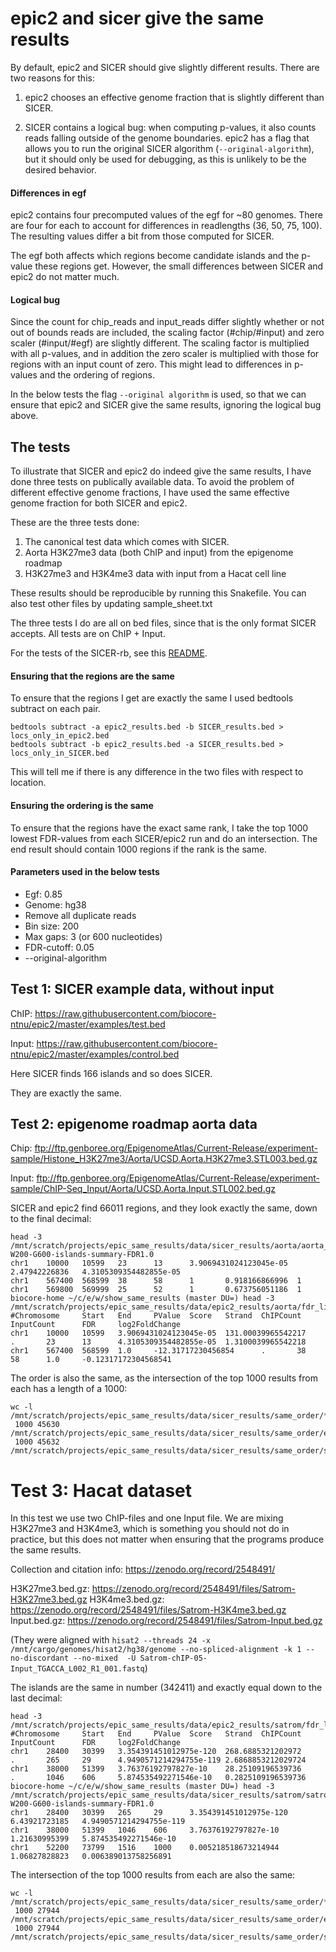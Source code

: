 # epic2 and sicer give the same results

By default, epic2 and SICER should give slightly different results. There are
two reasons for this:

1. epic2 chooses an effective genome fraction that is slightly different than SICER.

2. SICER contains a logical bug: when computing p-values, it also counts reads
falling outside of the genome boundaries. epic2 has a flag that allows you to
run the original SICER algorithm (`--original-algorithm`), but it should only
be used for debugging, as this is unlikely to be the desired behavior.

#### Differences in egf

epic2 contains four precomputed values of the egf for ~80 genomes. There are
four for each to account for differences in readlengths (36, 50, 75, 100). The
resulting values differ a bit from those computed for SICER.

The egf both affects which regions become candidate islands and the p-value
these regions get. However, the small differences between SICER and epic2 do not
matter much.

#### Logical bug

Since the count for chip_reads and input_reads differ slightly whether or not
out of bounds reads are included, the scaling factor (#chip/#input) and zero
scaler (#input/#egf) are slightly different. The scaling factor is multiplied
with all p-values, and in addition the zero scaler is multiplied with those for
regions with an input count of zero. This might lead to differences in p-values
and the ordering of regions.

In the below tests the flag `--original algorithm` is used, so that we can
ensure that epic2 and SICER give the same results, ignoring the logical bug
above.

## The tests

To illustrate that SICER and epic2 do indeed give the same results, I have done
three tests on publically available data. To avoid the problem of different
effective genome fractions, I have used the same effective genome fraction for
both SICER and epic2.

These are the three tests done:

1. The canonical test data which comes with SICER.
2. Aorta H3K27me3 data (both ChIP and input) from the epigenome roadmap
3. H3K27me3 and H3K4me3 data with input from a Hacat cell line

These results should be reproducible by running this Snakefile. You can also
test other files by updating sample_sheet.txt

The three tests I do are all on bed files, since that is the only format SICER
accepts. All tests are on ChIP + Input.

For the tests of the SICER-rb, see this [README](show_same_result_df.md).

#### Ensuring that the regions are the same

To ensure that the regions I get are exactly the same I used bedtools subtract on each pair.

```
bedtools subtract -a epic2_results.bed -b SICER_results.bed > locs_only_in_epic2.bed
bedtools subtract -b epic2_results.bed -a SICER_results.bed > locs_only_in_SICER.bed
```

This will tell me if there is any difference in the two files with respect to location.

#### Ensuring the ordering is the same

To ensure that the regions have the exact same rank, I take the top 1000 lowest
FDR-values from each SICER/epic2 run and do an intersection. The end result
should contain 1000 regions if the rank is the same.

#### Parameters used in the below tests

* Egf: 0.85
* Genome: hg38
* Remove all duplicate reads
* Bin size: 200
* Max gaps: 3 (or 600 nucleotides)
* FDR-cutoff: 0.05
* --original-algorithm

## Test 1: SICER example data, without input

ChIP: https://raw.githubusercontent.com/biocore-ntnu/epic2/master/examples/test.bed

Input: https://raw.githubusercontent.com/biocore-ntnu/epic2/master/examples/control.bed

Here SICER finds 166 islands and so does SICER.

They are exactly the same.

## Test 2: epigenome roadmap aorta data

Chip: ftp://ftp.genboree.org/EpigenomeAtlas/Current-Release/experiment-sample/Histone_H3K27me3/Aorta/UCSD.Aorta.H3K27me3.STL003.bed.gz

Input: ftp://ftp.genboree.org/EpigenomeAtlas/Current-Release/experiment-sample/ChIP-Seq_Input/Aorta/UCSD.Aorta.Input.STL002.bed.gz

SICER and epic2 find 66011 regions, and they look exactly the same, down to the final decimal:

```
head -3 /mnt/scratch/projects/epic_same_results/data/sicer_results/aorta/aorta_chip-W200-G600-islands-summary-FDR1.0
chr1    10000   10599   23      13      3.9069431024123045e-05  2.47942226836   4.3105309354482855e-05
chr1    567400  568599  38      58      1       0.918166866996  1
chr1    569800  569999  25      52      1       0.673756051186  1
biocore-home ~/c/e/w/show_same_results (master DU=) head -3 /mnt/scratch/projects/epic_same_results/data/epic2_results/aorta/fdr_list.csv
#Chromosome     Start   End     PValue  Score   Strand  ChIPCount       InputCount      FDR     log2FoldChange
chr1    10000   10599   3.9069431024123045e-05  131.00039965542217      .       23      13      4.3105309354482855e-05  1.3100039965542218
chr1    567400  568599  1.0     -12.31717230456854      .       38      58      1.0     -0.12317172304568541
```

The order is also the same, as the intersection of the top 1000 results from each has a length of a 1000:

```
wc -l /mnt/scratch/projects/epic_same_results/data/sicer_results/same_order/*_aorta_significant.bed
 1000 45630 /mnt/scratch/projects/epic_same_results/data/sicer_results/same_order/epic2_aorta_significant.bed
 1000 45632 /mnt/scratch/projects/epic_same_results/data/sicer_results/same_order/sicer_aorta_significant.bed
```

# Test 3: Hacat dataset

In this test we use two ChIP-files and one Input file. We are mixing H3K27me3
and H3K4me3, which is something you should not do in practice, but this does not
matter when ensuring that the programs produce the same results.

Collection and citation info: https://zenodo.org/record/2548491/

H3K27me3.bed.gz: https://zenodo.org/record/2548491/files/Satrom-H3K27me3.bed.gz
H3K4me3.bed.gz: https://zenodo.org/record/2548491/files/Satrom-H3K4me3.bed.gz
Input.bed.gz: https://zenodo.org/record/2548491/files/Satrom-Input.bed.gz

(They were aligned with `hisat2 --threads 24 -x /mnt/cargo/genomes/hisat2/hg38/genome --no-spliced-alignment -k 1 --no-discordant --no-mixed  -U Satrom-chIP-05-Input_TGACCA_L002_R1_001.fastq`)

The islands are the same in number (342411) and exactly equal down to the last decimal:

```
head -3 /mnt/scratch/projects/epic_same_results/data/epic2_results/satrom/fdr_list.csv
#Chromosome     Start   End     PValue  Score   Strand  ChIPCount       InputCount      FDR     log2FoldChange
chr1    28400   30399   3.354391451012975e-120  268.6885321202972       .       265     29      4.9490571214294755e-119 2.6868853212029724
chr1    38000   51399   3.76376192797827e-10    28.25109196539736       .       1046    606     5.874535492271546e-10   0.2825109196539736
biocore-home ~/c/e/w/show_same_results (master DU=) head -3 /mnt/scratch/projects/epic_same_results/data/sicer_results/satrom/satrom_chip-W200-G600-islands-summary-FDR1.0
chr1    28400   30399   265     29      3.354391451012975e-120  6.43921723185   4.9490571214294755e-119
chr1    38000   51399   1046    606     3.76376192797827e-10    1.21630995399   5.874535492271546e-10
chr1    52200   73799   1516    1000    0.005218518673214944    1.06827828823   0.006389013758256891
```

The intersection of the top 1000 results from each are also the same:

```
wc -l /mnt/scratch/projects/epic_same_results/data/sicer_results/same_order/*_satrom_significant.bed
 1000 27944 /mnt/scratch/projects/epic_same_results/data/sicer_results/same_order/epic2_satrom_significant.bed
 1000 27944 /mnt/scratch/projects/epic_same_results/data/sicer_results/same_order/sicer_satrom_significant.bed
```
